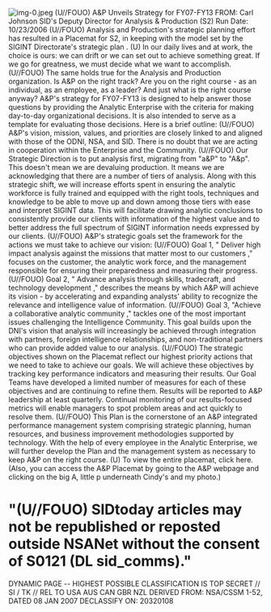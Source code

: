 ![img-0.jpeg](img-0.jpeg)
(U//FOUO) A\&P Unveils Strategy for FY07-FY13
FROM: Carl Johnson
SID's Deputy Director for Analysis \& Production (S2)
Run Date: 10/23/2006
(U//FOUO) Analysis and Production's strategic planning effort has resulted in a Placemat for S2, in keeping with the model set by the SIGINT Directorate's strategic plan .
(U) In our daily lives and at work, the choice is ours: we can drift or we can set out to achieve something great. If we go for greatness, we must decide what we want to accomplish.
(U//FOUO) The same holds true for the Analysis and Production organization. Is A\&P on the right track? Are you on the right course - as an individual, as an employee, as a leader? And just what is the right course anyway? A\&P's strategy for FY07-FY13 is designed to help answer those questions by providing the Analytic Enterprise with the criteria for making day-to-day organizational decisions. It is also intended to serve as a template for evaluating those decisions. Here is a brief outline:
(U//FOUO) A\&P's vision, mission, values, and priorities are closely linked to and aligned with those of the ODNI, NSA, and SID. There is no doubt that we are acting in cooperation within the Enterprise and the Community.
(U//FOUO) Our Strategic Direction is to put analysis first, migrating from "a\&P" to "A\&p". This doesn't mean we are devaluing production. It means we are acknowledging that there are a number of tiers of analysis. Along with this strategic shift, we will increase efforts spent in ensuring the analytic workforce is fully trained and equipped with the right tools, techniques and knowledge to be able to move up and down among those tiers with ease and interpret SIGINT data. This will facilitate drawing analytic conclusions to consistently provide our clients with information of the highest value and to better address the full spectrum of SIGINT information needs expressed by our clients.
(U//FOUO) A\&P's strategic goals set the framework for the actions we must take to achieve our vision:
(U//FOUO) Goal 1, " Deliver high impact analysis against the missions that matter most to our customers ," focuses on the customer, the analytic work force, and the management responsible for ensuring their preparedness and measuring their progress.
(U//FOUO) Goal 2, " Advance analysis through skills, tradecraft, and technology development ," describes the means by which A\&P will achieve its vision - by accelerating and expanding analysts' ability to recognize the relevance and intelligence value of information.
(U//FOUO) Goal 3, "Achieve a collaborative analytic community ," tackles one of the most important issues challenging the Intelligence Community. This goal builds upon the DNI's vision that analysis will increasingly be achieved through integration with partners, foreign intelligence relationships, and non-traditional partners who can provide added value to our analysis.
(U//FOUO) The strategic objectives shown on the Placemat reflect our highest priority actions that we need to take to achieve our goals. We will achieve these objectives by tracking key performance indicators and measuring their results. Our Goal Teams have developed a limited number of measures for each of these objectives and are continuing to refine them. Results will be reported to A\&P leadership at least quarterly. Continual monitoring of our results-focused metrics will enable managers to spot problem areas and act quickly to resolve them.
(U//FOUO) This Plan is the cornerstone of an A\&P integrated performance management system comprising strategic planning, human resources, and business improvement methodologies
supported by technology. With the help of every employee in the Analytic Enterprise, we will further develop the Plan and the management system as necessary to keep A\&P on the right course.
(U) To view the entire placemat, click here. (Also, you can access the A\&P Placemat by going to the A\&P webpage and clicking on the big A, little p underneath Cindy's and my photo.)

# "(U//FOUO) SIDtoday articles may not be republished or reposted outside NSANet without the consent of S0121 (DL sid_comms)." 

DYNAMIC PAGE -- HIGHEST POSSIBLE CLASSIFICATION IS
TOP SECRET // SI / TK // REL TO USA AUS CAN GBR NZL
DERIVED FROM: NSA/CSSM 1-52, DATED 08 JAN 2007 DECLASSIFY ON: 20320108
